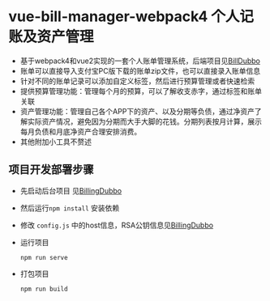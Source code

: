 # vue-bill-manager-webpack4 个人记账及资产管理

- 基于webpack4和vue2实现的一套个人账单管理系统，后端项目见[BillDubbo](https://github.com/TonyJiangWJ/BillingDubbo)
- 账单可以直接导入支付宝PC版下载的账单zip文件，也可以直接录入账单信息
- 针对不同的账单记录可以添加自定义标签，然后进行预算管理或者快速检索
- 提供预算管理功能：管理每个月的预算，可以了解收支赤字，通过标签和账单关联
- 资产管理功能：管理自己各个APP下的资产、以及分期等负债，通过净资产了解实际资产情况，避免因为分期而大手大脚的花钱。分期列表按月计算，展示每月负债和月底净资产合理安排消费。
- 其他附加小工具不赘述

## 项目开发部署步骤

- 先启动后台项目 见[BillingDubbo](https://github.com/TonyJiangWJ/BillingDubbo)
- 然后运行`npm install` 安装依赖
- 修改 `config.js` 中的host信息，RSA公钥信息见[BillingDubbo](https://github.com/TonyJiangWJ/BillingDubbo)
- 运行项目

  ```shell
  npm run serve
  ```

- 打包项目

  ```shell
  npm run build
  ```
